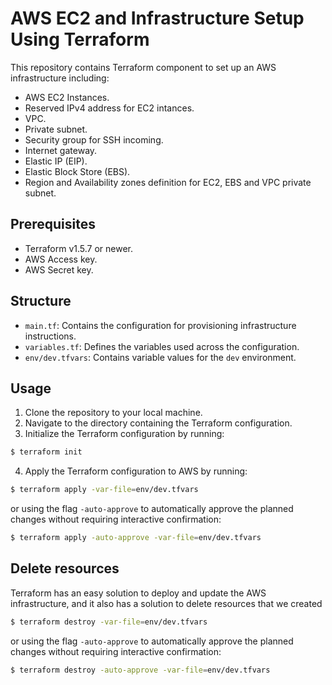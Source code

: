 # AWS EC2 and Infrastructure Setup Using Terraform

This repository contains Terraform component to set up an AWS infrastructure including:

- AWS EC2 Instances.
- Reserved IPv4 address for EC2 intances.
- VPC.
- Private subnet.
- Security group for SSH incoming.
- Internet gateway.
- Elastic IP (EIP).
- Elastic Block Store (EBS).
- Region and Availability zones definition for EC2, EBS and VPC private subnet.

## Prerequisites
- Terraform v1.5.7 or newer.
- AWS Access key.
- AWS Secret key.

## Structure

- `main.tf`: Contains the configuration for provisioning infrastructure instructions.
- `variables.tf`: Defines the variables used across the configuration.
- `env/dev.tfvars`: Contains variable values for the `dev` environment.

## Usage
1. Clone the repository to your local machine.
2. Navigate to the directory containing the Terraform configuration.
3. Initialize the Terraform configuration by running:

```bash
$ terraform init
```
4. Apply the Terraform configuration to AWS by running:

```bash
$ terraform apply -var-file=env/dev.tfvars
```
or using the flag ```-auto-approve``` to automatically approve the planned changes without requiring interactive confirmation:
```bash
$ terraform apply -auto-approve -var-file=env/dev.tfvars 
```

## Delete resources
Terraform has an easy solution to deploy and update the AWS infrastructure, and it also has a solution to delete resources that we created

```bash
$ terraform destroy -var-file=env/dev.tfvars
```
or using the flag ```-auto-approve``` to automatically approve the planned changes without requiring interactive confirmation:
```bash
$ terraform destroy -auto-approve -var-file=env/dev.tfvars 
```